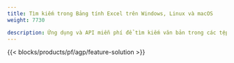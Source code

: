 ```yaml
---
title: Tìm kiếm trong Bảng tính Excel trên Windows, Linux và macOS 
weight: 7730

description: Ứng dụng và API miễn phí để tìm kiếm văn bản trong các tệp XLS, XLSX và ODS
---
```

{{< blocks/products/pf/agp/feature-solution >}} 

